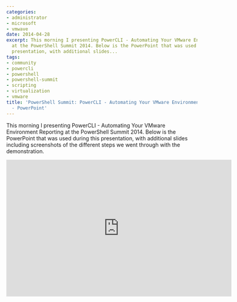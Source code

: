 ```yaml
---
categories:
- administrator
- microsoft
- vmwave
date: 2014-04-28
excerpt: This morning I presenting PowerCLI - Automating Your VMware Environment Reporting
  at the PowerShell Summit 2014. Below is the PowerPoint that was used during this
  presentation, with additional slides...
tags:
- community
- powercli
- powershell
- powershell-summit
- scripting
- virtualization
- vmware
title: 'PowerShell Summit: PowerCLI - Automating Your VMware Environment Reporting
  - PowerPoint'
---
```


This morning I presenting PowerCLI - Automating Your VMware Environment Reporting at the PowerShell Summit 2014. Below is the PowerPoint that was used during this presentation, with additional slides including screenshots of the different steps we went through with the demonstration.

<iframe width="594" height="360" src="https://onedrive.live.com/embed?cid=9CE6817C08D7DE07&amp;resid=9CE6817C08D7DE07%214326&amp;authkey=AKQsbU6I7rFahck&amp;em=2" frameborder="0" scrolling="no"></iframe>